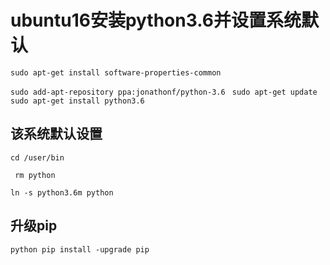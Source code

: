# ubuntu16安装python3.6并设置系统默认

`sudo apt-get install software-properties-common`

`sudo add-apt-repository ppa:jonathonf/python-3.6 `
`sudo apt-get update `
`sudo apt-get install python3.6`

## 该系统默认设置

`cd /user/bin`

` rm python`

`ln -s python3.6m python`

## 升级pip

`python pip install -upgrade pip`

